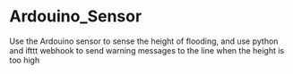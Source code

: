 # Ardouino_Sensor
Use the Ardouino sensor to sense the height of flooding, and use python and ifttt webhook to send warning messages to the line when the height is too high
